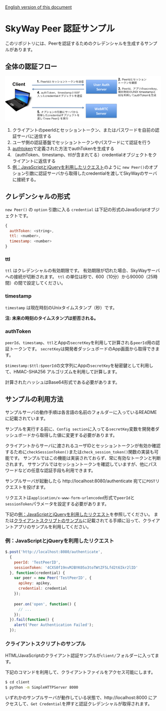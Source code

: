 [English version of this document](./README.md)

# SkyWay Peer 認証サンプル

このリポジトリには、Peerを認証するためのクレデンシャルを生成するサンプルがあります。

## 全体の認証フロー

![Peer Authentication Sequence](imgs/sequence_jp.png)

1. クライアントのpeerIdとセッショントークン、またはパスワードを自前の認証サーバに送信する
2. ユーザ側の認証基盤でセッショントークンやパスワードにて認証を行う
3. [authtoken](#authtoken)で定義された方法でauthTokenを生成する
4. （authToken、timestamp、ttlが含まれてる）credentialオブジェクトをクライアントに返信する
5. [例：JavaScriptとjQueryを利用したリクエスト](#例javascriptとjqueryを利用したリクエスト)のように `new Peer()`のオプション引数に認証サーバから取得したcredentialを渡してSkyWayのサーバに接続する。

## クレデンシャルの形式

`new Peer()` の `option` 引数に入る `credential` は下記の形式のJavaScriptオブジェクトです。

```javascript
{
  authToken: <string>,
  ttl: <number>,
  timestamp: <number>
}
```

### ttl

`ttl` はクレデンシャルの有効期限です。
有効期限が切れた場合、SkyWayサーバへの接続が切断されます。
`ttl` の単位は秒で、600（10分）から90000（25時間）の間で設定してください。

### timestamp

`timestamp` は現在時刻のUnixタイムスタンプ（秒）です。

**注: 未来の時刻のタイムスタンプは拒否される。**

### authToken

`peerId`、`timestamp`、`ttl`とAppの`secretKey`を利用して計算される`peerId`用の認証トークンです。
`secretKey`は開発者ダッシュボードのApp画面から取得できます。

`$timestamp:$ttl:$peerId`の文字列にAppの`secretKey`を秘密鍵として利用して、HMAC-SHA256 アルゴリズムを利用して計算します。

計算されたハッシュはBase64形式である必要があります。


## サンプルの利用方法

サンプルサーバの動作手順は各言語の名前のフォルダーに入っているREADMEに記載されています。

サンプルを実行する前に、`Config section`に入ってる`secretKey`変数を開発者ダッシュボードから取得した値に変更する必要があります。

クライアントからサーバに渡されるユーザIDとセッショントークンが有効か確認するために`checkSessionToken()`または`check_session_token()`関数の実装も可能です。
サンプルではこの機能は実装されておらず、常に有効なトークンと判断されます。
ササンプルではセッショントークンを確認していますが、他にパスワードなどの任意な認証手段も利用できます。

サンプルサーバが起動したら http://localhost:8080/authenticate 宛てに`POST`リクエストを投げます。

リクエストは`application/x-www-form-urlencoded`形式で`peerId`と`sessionToken`パラメータを設定する必要があります。

下記の[例：JavaScriptとjQueryを利用したリクエスト](#例javascriptとjqueryを利用したリクエスト)を参照してください。
または[クライアントスクリプトのサンプル](#クライアントスクリプトのサンプル)に記載されてる手順に沿って、クライアントアプリのサンプルを利用してください。

### 例：JavaScriptとjQueryを利用したリクエスト

```javascript
$.post('http://localhost:8080/authenticate',
  {
    peerId: 'TestPeerID',
    sessionToken: '4CXS0f19nvMJBYK05o3toTWtZF5Lfd2t6Ikr2lID'
  }, function(credential) {
    var peer = new Peer('TestPeerID', {
      apikey: apikey,
      credential: credential
    });
    
    peer.on('open', function() {
      // ...
    });
  }).fail(function() {
    alert('Peer Authentication Failed');
  });
```

### クライアントスクリプトのサンプル

HTML/JavaScriptのクライアント認証サンプルが`client/`フォルダーに入ってます。

下記のコマンドを利用して、クライアントファイルをアクセス可能にします。
```bash
$ cd client
$ python -m SimpleHTTPServer 8000
```

いずれかのサンプルサーバが動作している状態で、http://localhost:8000 にアクセスして、`Get Credential`を押すと認証クレデンシャルが取得されます。
